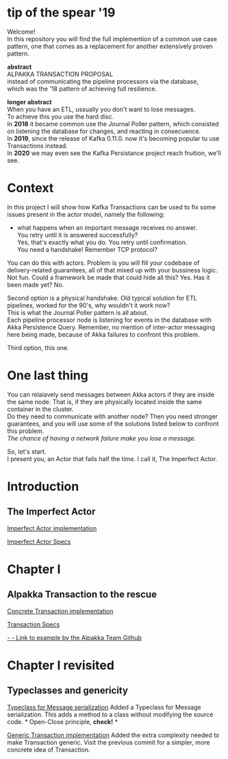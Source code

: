 
# tip of the spear '19  
Welcome!  
In this repository you will find the full implemention of a common use case pattern, one that comes as a replacement for another extensively proven pattern.  
  
**abstract**  
ALPAKKA TRANSACTION PROPOSAL  
instead of communicating the pipeline processors via the database,  
which was the '18 pattern of achieving full resilience.  
  
**longer abstract**  
When you have an ETL, ussually you don't want to lose messages.  
To achieve this you use the hard disc.  
In **2018** it became common use the Journal Poller pattern, which consisted on listening the database for changes, and reacting in consecuence.  
In **2019**, since the release of Kafka 0.11.0. now it's becoming popular tu use Transactions instead.  
In **2020** we may even see the Kafka Persistance project reach fruition, we'll see.  
  
  
# Context  
  
In this project I will show how Kafka Transactions can be used to fix some issues present in the actor model, namely the following:  
- what happens when an important message receives no answer.  
 You retry until it is answered successfully?  
 Yes, that's exactly what you do. You retry until confirmation.  
 You need a handshake! Remember TCP protocol?  
  
You can do this with actors. Problem is you will fill your codebase of delivery-related guarantees, all of that mixed up with your bussiness logic. Not fun. Could a framework be made that could hide all this? Yes. Has it been made yet? No.  
  
Second option is a physical handshake. Old typical solution for ETL pipelines, worked for the 90's, why wouldn't it work now?  
This is what the Journal Poller pattern is all about.  
Each pipeline processor node is listening for events in the database with Akka Persistence Query. Remember, no mention of inter-actor messaging here being made, because of Akka failures to confront this problem.  
  
Third option, this one.  
  
# One last thing  
  
You can relaiavely send messages between Akka actors if they are inside the same node. That is, if they are physically located inside the same container in the cluster.  
Do they need to communicate with another node? Then you need stronger guarantees, and you will use some of the solutions listed below to confront this problem.  
*The chance of having a network failure make you lose a message.*  
  
  
  
  
So, let's start.  
I present you, an Actor that fails half the time. I call it, The Imperfect Actor.  
  
# Introduction
##  The Imperfect Actor  
[Imperfect Actor implementation](https://github.com/miguelemosreverte/ReactiveExample/blob/master/src/main/scala/introduction/ImperfectActor.scala)  
  
[Imperfect Actor Specs](https://github.com/miguelemosreverte/ReactiveExample/blob/master/src/test/scala/introduction/IntroductionSpec.scala)


# Chapter I
##  Alpakka Transaction to the rescue
[Concrete Transaction implementation](https://github.com/miguelemosreverte/ReactiveExample/blob/master/src/main/scala/chapter_1/transaction/Transaction.scala)
  
[Transaction Specs](https://github.com/miguelemosreverte/ReactiveExample/blob/master/src/test/scala/chapter_1/TransactionSpec.scala)

[- - Link to example by the Alpakka Team Github](https://github.com/akka/alpakka-kafka/blob/master/tests/src/test/scala/akka/kafka/scaladsl/TransactionsSpec.scala)


# Chapter I revisited
##  Typeclasses and genericity
[Typeclass for Message serialization](https://github.com/miguelemosreverte/ReactiveExample/blob/master/src/main/scala/serialization/JsonFormats.scala)
Added a Typeclass for Message serialization.
  This adds a method to a class without modifying the source code. * Open-Close principle, **check!** *

[Generic Transaction implementation](https://github.com/miguelemosreverte/ReactiveExample/blob/master/src/main/scala/chapter_1/transaction/Transaction.scala)
Added the extra complexity needed to make Transaction generic. Visit the previous commit for a simpler, more concrete idea of Transaction.

